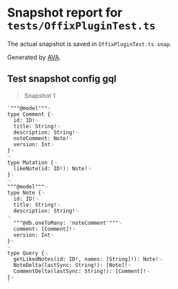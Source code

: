 # Snapshot report for `tests/OffixPluginTest.ts`

The actual snapshot is saved in `OffixPluginTest.ts.snap`.

Generated by [AVA](https://ava.li).

## Test snapshot config gql

> Snapshot 1

    `"""@model"""␊
    type Comment {␊
      id: ID!␊
      title: String!␊
      description: String!␊
      noteComment: Note!␊
      version: Int␊
    }␊
    ␊
    type Mutation {␊
      likeNote(id: ID!): Note!␊
    }␊
    ␊
    """@model"""␊
    type Note {␊
      id: ID!␊
      title: String!␊
      description: String!␊
    ␊
      """@db.oneToMany: 'noteComment'"""␊
      comment: [Comment]!␊
      version: Int␊
    }␊
    ␊
    type Query {␊
      getLikedNotes(id: ID!, names: [String]!): Note!␊
      NoteDelta(lastSync: String!): [Note]!␊
      CommentDelta(lastSync: String!): [Comment]!␊
    }␊
    `
